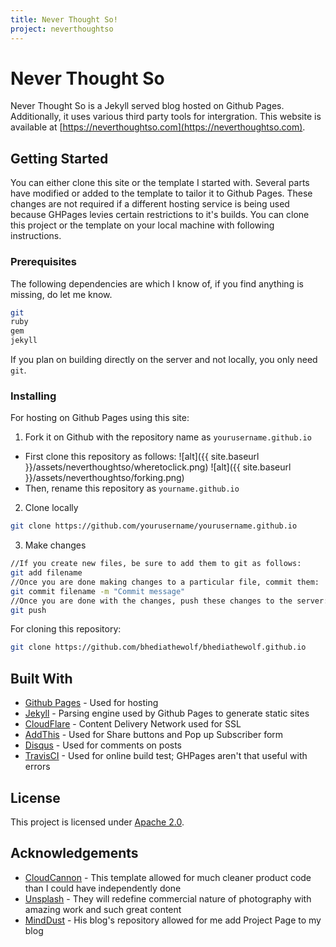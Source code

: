 ```yaml
---
title: Never Thought So!
project: neverthoughtso
---
```


# Never Thought So

Never Thought So is a Jekyll served blog hosted on Github Pages. Additionally, it uses various third party tools for intergration.
This website is available at [https://neverthoughtso.com](https://neverthoughtso.com).

## Getting Started

You can either clone this site or the template I started with. Several parts have modified or added to the template to tailor it to Github Pages. These changes are not required if a different hosting service is  being used because GHPages levies certain restrictions to it's builds.
You can clone this project or the template on your local machine with following instructions.

### Prerequisites

The following dependencies are which I know of, if you find anything is missing, do let me know.

```bash
git
ruby
gem
jekyll
```

If you plan on building directly on the server and not locally, you only need `git`.

### Installing

For hosting on Github Pages using this site:
1. Fork it on Github with the repository name as `yourusername.github.io`
* First clone this repository as follows:
![alt]({{ site.baseurl }}/assets/neverthoughtso/wheretoclick.png)
![alt]({{ site.baseurl }}/assets/neverthoughtso/forking.png)
* Then, rename this repository as `yourname.github.io`

2. Clone locally
```bash
git clone https://github.com/yourusername/yourusername.github.io
```

3. Make changes
```bash
//If you create new files, be sure to add them to git as follows:
git add filename
//Once you are done making changes to a particular file, commit them:
git commit filename -m "Commit message"
//Once you are done with the changes, push these changes to the server:
git push
```

For cloning this repository:
```bash
git clone https://github.com/bhediathewolf/bhediathewolf.github.io
```

## Built With

* [Github Pages](https://pages.github.com) - Used for hosting
* [Jekyll](https://jekyllrb.com) - Parsing engine used by Github Pages to generate static sites
* [CloudFlare](https://cloudflare.com) - Content Delivery Network used for SSL
* [AddThis](http://addthis.com) - Used for Share buttons and Pop up Subscriber form 
* [Disqus](https://disqus.com) - Used for comments on posts
* [TravisCI](https://travisci.org) - Used for online build test; GHPages aren't that useful with errors

## License

This project is licensed under [Apache 2.0]({{site.baseurl}}/LICENSE).

## Acknowledgements

* [CloudCannon](https://github.com/CloudCannon/frisco-jekyll-template) - This template allowed for much cleaner product code than I could have independently done
* [Unsplash](https://unsplash.com) - They will redefine commercial nature of photography with amazing work and such great content
* [MindDust](https://github.com/minddust) - His blog's repository allowed for me add Project Page to my blog
